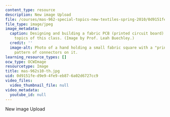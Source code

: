 ```yaml
---
content_type: resource
description: New image Upload
file: /courses/mas-962-special-topics-new-textiles-spring-2010/0d9151fed9e94fe9eb876a02d6727cc9_mas-962s10-th.jpg
file_type: image/jpeg
image_metadata:
  caption: Designing and building a fabric PCB (printed circuit board) is one of the
    topics of this class. (Image by Prof. Leah Buechley.)
  credit: ''
  image-alt: Photo of a hand holding a small fabric square with a "printed circuit"
    pattern of connectors on it.
learning_resource_types: []
ocw_type: OCWImage
resourcetype: Image
title: mas-962s10-th.jpg
uid: 0d9151fe-d9e9-4fe9-eb87-6a02d6727cc9
video_files:
  video_thumbnail_file: null
video_metadata:
  youtube_id: null
---
```

New image Upload

